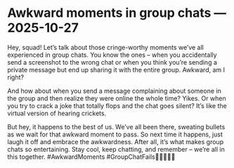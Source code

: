 # Awkward moments in group chats — 2025-10-27

Hey, squad! Let’s talk about those cringe-worthy moments we’ve all experienced in group chats. You know the ones – when you accidentally send a screenshot to the wrong chat or when you think you’re sending a private message but end up sharing it with the entire group. Awkward, am I right?

And how about when you send a message complaining about someone in the group and then realize they were online the whole time? Yikes. Or when you try to crack a joke that totally flops and the chat goes silent? It’s like the virtual version of hearing crickets.

But hey, it happens to the best of us. We’ve all been there, sweating bullets as we wait for that awkward moment to pass. So next time it happens, just laugh it off and embrace the awkwardness. After all, it’s what makes group chats so entertaining. Stay cool, keep chatting, and remember – we’re all in this together. #AwkwardMoments #GroupChatFails🤦🏻‍♀️📱🙈